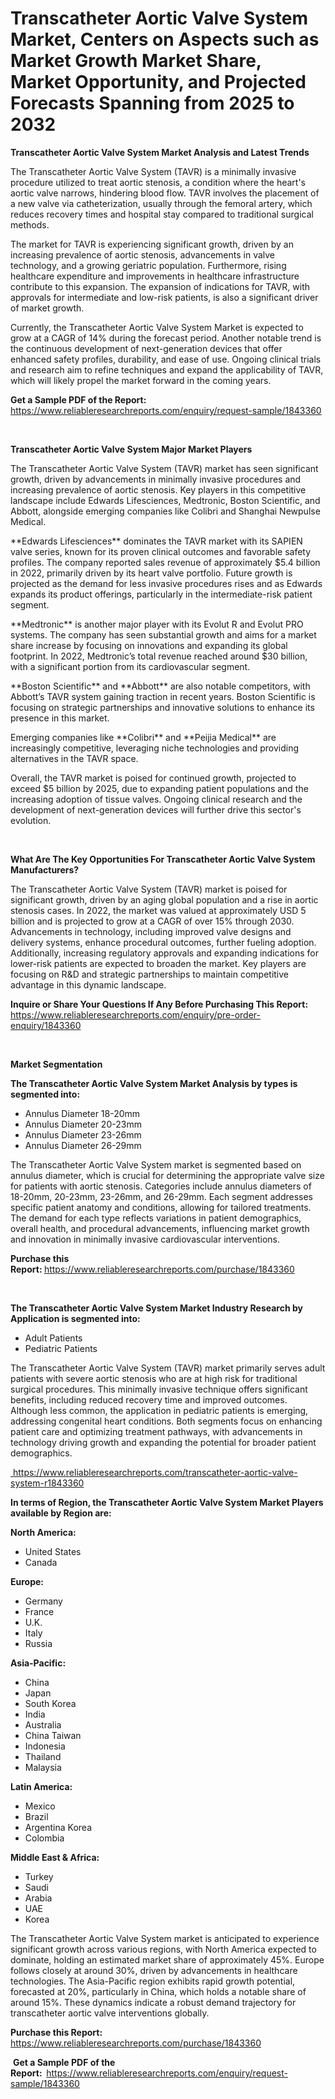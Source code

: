 <p><h1>Transcatheter Aortic Valve System Market, Centers on Aspects such as Market Growth Market Share, Market Opportunity, and Projected Forecasts Spanning from 2025 to 2032</h1></p><p><strong>Transcatheter Aortic Valve System Market Analysis and Latest Trends</strong></p>
<p><p>The Transcatheter Aortic Valve System (TAVR) is a minimally invasive procedure utilized to treat aortic stenosis, a condition where the heart's aortic valve narrows, hindering blood flow. TAVR involves the placement of a new valve via catheterization, usually through the femoral artery, which reduces recovery times and hospital stay compared to traditional surgical methods. </p><p>The market for TAVR is experiencing significant growth, driven by an increasing prevalence of aortic stenosis, advancements in valve technology, and a growing geriatric population. Furthermore, rising healthcare expenditure and improvements in healthcare infrastructure contribute to this expansion. The expansion of indications for TAVR, with approvals for intermediate and low-risk patients, is also a significant driver of market growth.</p><p>Currently, the Transcatheter Aortic Valve System Market is expected to grow at a CAGR of 14% during the forecast period. Another notable trend is the continuous development of next-generation devices that offer enhanced safety profiles, durability, and ease of use. Ongoing clinical trials and research aim to refine techniques and expand the applicability of TAVR, which will likely propel the market forward in the coming years.</p></p>
<p><strong>Get a Sample PDF of the Report:&nbsp;</strong> <a href="https://www.reliableresearchreports.com/enquiry/request-sample/1843360?utm_campaign=3441&utm_medium=2&utm_source=Github&utm_content=ia&utm_term=14042025&utm_id=transcatheter-aortic-valve-system">https://www.reliableresearchreports.com/enquiry/request-sample/1843360</a></p>
<p>&nbsp;</p>
<p><strong>Transcatheter Aortic Valve System Major Market Players</strong></p>
<p><p>The Transcatheter Aortic Valve System (TAVR) market has seen significant growth, driven by advancements in minimally invasive procedures and increasing prevalence of aortic stenosis. Key players in this competitive landscape include Edwards Lifesciences, Medtronic, Boston Scientific, and Abbott, alongside emerging companies like Colibri and Shanghai Newpulse Medical.</p><p>**Edwards Lifesciences** dominates the TAVR market with its SAPIEN valve series, known for its proven clinical outcomes and favorable safety profiles. The company reported sales revenue of approximately $5.4 billion in 2022, primarily driven by its heart valve portfolio. Future growth is projected as the demand for less invasive procedures rises and as Edwards expands its product offerings, particularly in the intermediate-risk patient segment.</p><p>**Medtronic** is another major player with its Evolut R and Evolut PRO systems. The company has seen substantial growth and aims for a market share increase by focusing on innovations and expanding its global footprint. In 2022, Medtronic’s total revenue reached around $30 billion, with a significant portion from its cardiovascular segment.</p><p>**Boston Scientific** and **Abbott** are also notable competitors, with Abbott’s TAVR system gaining traction in recent years. Boston Scientific is focusing on strategic partnerships and innovative solutions to enhance its presence in this market. </p><p>Emerging companies like **Colibri** and **Peijia Medical** are increasingly competitive, leveraging niche technologies and providing alternatives in the TAVR space.</p><p>Overall, the TAVR market is poised for continued growth, projected to exceed $5 billion by 2025, due to expanding patient populations and the increasing adoption of tissue valves. Ongoing clinical research and the development of next-generation devices will further drive this sector's evolution.</p></p>
<p>&nbsp;</p>
<p><strong>What Are The Key Opportunities For Transcatheter Aortic Valve System Manufacturers?</strong></p>
<p><p>The Transcatheter Aortic Valve System (TAVR) market is poised for significant growth, driven by an aging global population and a rise in aortic stenosis cases. In 2022, the market was valued at approximately USD 5 billion and is projected to grow at a CAGR of over 15% through 2030. Advancements in technology, including improved valve designs and delivery systems, enhance procedural outcomes, further fueling adoption. Additionally, increasing regulatory approvals and expanding indications for lower-risk patients are expected to broaden the market. Key players are focusing on R&D and strategic partnerships to maintain competitive advantage in this dynamic landscape.</p></p>
<p><strong>Inquire or Share Your Questions If Any Before Purchasing This Report:</strong> <a href="https://www.reliableresearchreports.com/enquiry/pre-order-enquiry/1843360?utm_campaign=3441&utm_medium=2&utm_source=Github&utm_content=ia&utm_term=14042025&utm_id=transcatheter-aortic-valve-system">https://www.reliableresearchreports.com/enquiry/pre-order-enquiry/1843360</a></p>
<p>&nbsp;</p>
<p><strong>Market Segmentation</strong></p>
<p><strong>The Transcatheter Aortic Valve System Market Analysis by types is segmented into:</strong></p>
<p><ul><li>Annulus Diameter 18-20mm</li><li>Annulus Diameter 20-23mm</li><li>Annulus Diameter 23-26mm</li><li>Annulus Diameter 26-29mm</li></ul></p>
<p><p>The Transcatheter Aortic Valve System market is segmented based on annulus diameter, which is crucial for determining the appropriate valve size for patients with aortic stenosis. Categories include annulus diameters of 18-20mm, 20-23mm, 23-26mm, and 26-29mm. Each segment addresses specific patient anatomy and conditions, allowing for tailored treatments. The demand for each type reflects variations in patient demographics, overall health, and procedural advancements, influencing market growth and innovation in minimally invasive cardiovascular interventions.</p></p>
<p><strong>Purchase this Report:&nbsp;</strong><a href="https://www.reliableresearchreports.com/purchase/1843360?utm_campaign=3441&utm_medium=2&utm_source=Github&utm_content=ia&utm_term=14042025&utm_id=transcatheter-aortic-valve-system">https://www.reliableresearchreports.com/purchase/1843360</a></p>
<p>&nbsp;</p>
<p><strong>The Transcatheter Aortic Valve System Market Industry Research by Application is segmented into:</strong></p>
<p><ul><li>Adult Patients</li><li>Pediatric Patients</li></ul></p>
<p><p>The Transcatheter Aortic Valve System (TAVR) market primarily serves adult patients with severe aortic stenosis who are at high risk for traditional surgical procedures. This minimally invasive technique offers significant benefits, including reduced recovery time and improved outcomes. Although less common, the application in pediatric patients is emerging, addressing congenital heart conditions. Both segments focus on enhancing patient care and optimizing treatment pathways, with advancements in technology driving growth and expanding the potential for broader patient demographics.</p></p>
<p><a href="https://www.reliableresearchreports.com/transcatheter-aortic-valve-system-r1843360?utm_campaign=3441&utm_medium=2&utm_source=Github&utm_content=ia&utm_term=14042025&utm_id=transcatheter-aortic-valve-system">&nbsp;https://www.reliableresearchreports.com/transcatheter-aortic-valve-system-r1843360</a></p>
<p><strong>In terms of Region, the Transcatheter Aortic Valve System Market Players available by Region are:</strong></p>
<p>
    <p> <strong> North America: </strong>
        <ul>
            <li>United States</li>
            <li>Canada</li>
        </ul>
        </p> 
    <p> <strong> Europe: </strong>
        <ul>
            <li>Germany</li>
            <li>France</li>
            <li>U.K.</li>
            <li>Italy</li>
            <li>Russia</li>
        </ul>
        </p> 
    <p> <strong> Asia-Pacific: </strong>
        <ul>
            <li>China</li>
            <li>Japan</li>
            <li>South Korea</li>
            <li>India</li>
            <li>Australia</li>
            <li>China Taiwan</li>
            <li>Indonesia</li>
            <li>Thailand</li>
            <li>Malaysia</li>
        </ul>
        </p> 
    <p> <strong> Latin America: </strong>
        <ul>
            <li>Mexico</li>
            <li>Brazil</li>
            <li>Argentina Korea</li>
            <li>Colombia</li>
        </ul>
        </p> 
    <p> <strong> Middle East & Africa: </strong>
        <ul>
            <li>Turkey</li>
            <li>Saudi</li>
            <li>Arabia</li>
            <li>UAE</li>
            <li>Korea</li>
        </ul>
    </p>
    </p>
<p><p>The Transcatheter Aortic Valve System market is anticipated to experience significant growth across various regions, with North America expected to dominate, holding an estimated market share of approximately 45%. Europe follows closely at around 30%, driven by advancements in healthcare technologies. The Asia-Pacific region exhibits rapid growth potential, forecasted at 20%, particularly in China, which holds a notable share of around 15%. These dynamics indicate a robust demand trajectory for transcatheter aortic valve interventions globally.</p></p>
<p><strong>Purchase this Report: </strong><a href="https://www.reliableresearchreports.com/purchase/1843360?utm_campaign=3441&utm_medium=2&utm_source=Github&utm_content=ia&utm_term=14042025&utm_id=transcatheter-aortic-valve-system">https://www.reliableresearchreports.com/purchase/1843360</a></p>
<p>&nbsp;<strong>Get a Sample PDF of the Report:&nbsp;&nbsp;</strong><a href="https://www.reliableresearchreports.com/enquiry/request-sample/1843360?utm_campaign=3441&utm_medium=2&utm_source=Github&utm_content=ia&utm_term=14042025&utm_id=transcatheter-aortic-valve-system">https://www.reliableresearchreports.com/enquiry/request-sample/1843360</a></p>
<p><strong></strong></p>
<p><p></p><p></p><p></p></p>